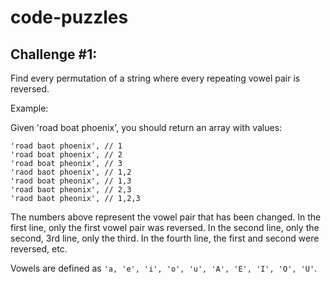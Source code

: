 # code-puzzles

## Challenge #1:
Find every permutation of a string where every repeating vowel pair is reversed.

Example:

Given 'road boat phoenix', you should return an array with values:
```
'road baot phoenix', // 1
'road boat phoenix', // 2
'road boat pheonix', // 3
'raod baot phoenix', // 1,2
'raod boat pheonix', // 1,3
'road baot pheonix', // 2,3
'raod baot pheonix', // 1,2,3
```
The numbers above represent the vowel pair that has been changed.  In the first line, only the first vowel pair was reversed. In the second line, only the second, 3rd line, only the third.  In the fourth line, the first and second were reversed, etc.

Vowels are defined as `'a, 'e', 'i', 'o', 'u', 'A', 'E', 'I', 'O', 'U'`.
